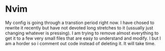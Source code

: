 # Nvim
My config is going through a transtion period right now. I have chosed to 
rewrite it recently but have not devoted long stretches to it (ussually just 
changing whatever is pressing). I am trying to remove almost everything to 
get it to a few very small files that are easy to understand and modify. I
but I am a horder so i comment out code instead of deleting it. It will take
time.
